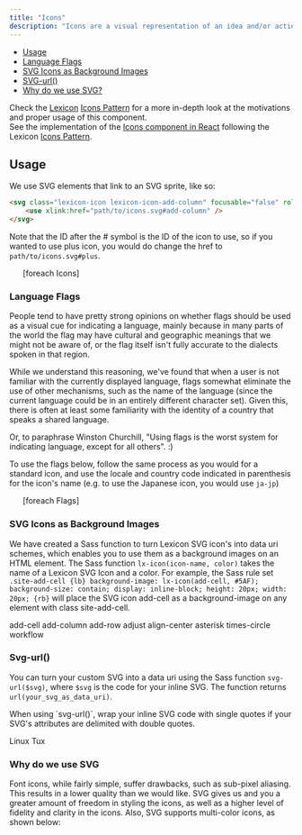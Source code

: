 ```yaml
---
title: "Icons"
description: "Icons are a visual representation of an idea and/or action."
---
```


<div class="nav-toc">

- [Usage](#usage)
- [Language Flags](#language-flags)
- [SVG Icons as Background Images](#svg-icons-as-background-images)
- [SVG-url()](#svg-url())
- [Why do we use SVG?](#why-do-we-use-svg)

</div>

<div class="clay-site-alert alert alert-info">
	Check the <a href="https://liferay.design/lexicon">Lexicon</a> <a href="https://liferay.design/lexicon/core-components/icons/">Icons Pattern</a> for a more in-depth look at the motivations and proper usage of this component.
</div>

<div class="clay-site-alert alert alert-warning">
	See the implementation of the <a href="/docs/components/icons.html">Icons component in React</a> following the Lexicon <a href="https://liferay.design/lexicon/core-components/icons/">Icons Pattern</a>.
</div>

## Usage

We use SVG elements that link to an SVG sprite, like so:

```html
<svg class="lexicon-icon lexicon-icon-add-column" focusable="false" role="presentation">
    <use xlink:href="path/to/icons.svg#add-column" />
</svg>
```

Note that the ID after the # symbol is the ID of the icon to use, so if you wanted to use plus icon, you would do change the href to `path/to/icons.svg#plus`.

<ul class="lexicon-icon-list list-unstyled">
	[foreach Icons]
</ul>

### Language Flags

People tend to have pretty strong opinions on whether flags should be used as a visual cue for indicating a language, mainly because in many parts of the world the flag may have cultural and geographic meanings that we might not be aware of, or the flag itself isn't fully accurate to the dialects spoken in that region.

While we understand this reasoning, we've found that when a user is not familiar with the currently displayed language, flags somewhat eliminate the use of other mechanisms, such as the name of the language (since the current language could be in an entirely different character set). Given this, there is often at least some familiarity with the identity of a country that speaks a shared language.

Or, to paraphrase Winston Churchill, "Using flags is the worst system for indicating language, except for all others". :)

To use the flags below, follow the same process as you would for a standard icon, and use the locale and country code indicated in parenthesis for the icon's name (e.g. to use the Japanese icon, you would use `ja-jp`)

<ul class="lexicon-icon-list list-unstyled">
	[foreach Flags]
</ul>

### SVG Icons as Background Images

We have created a Sass function to turn Lexicon SVG icon's into data uri schemes, which enables you to use them as a background images on an HTML element. The Sass function `lx-icon(icon-name, color)` takes the name of a Lexicon SVG Icon and a color. For example, the Sass rule set `.site-add-cell {lb} background-image: lx-icon(add-cell, #5AF); background-size: contain; display: inline-block; height: 20px; width: 20px; {rb}` will place the SVG icon add-cell as a background-image on any element with class site-add-cell.

<span class="clay-site-add-cell clay-site-svg-bg">add-cell</span>
<span class="clay-site-add-column clay-site-svg-bg">add-column</span>
<span class="clay-site-add-row clay-site-svg-bg">add-row</span>
<span class="clay-site-adjust clay-site-svg-bg">adjust</span>
<span class="clay-site-align-center clay-site-svg-bg">align-center</span>
<span class="clay-site-asterisk clay-site-svg-bg">asterisk</span>
<span class="clay-site-svg-bg clay-site-times-circle">times-circle</span>
<span class="clay-site-svg-bg clay-site-workflow">workflow</span>

### Svg-url()

You can turn your custom SVG into a data uri using the Sass function `svg-url($svg)`, where `$svg` is the code for your inline SVG. The function returns `url(your_svg_as_data_uri)`.

<div class="alert alert-info">
	When using `svg-url()`, wrap your inline SVG code with single quotes if your SVG's attributes are delimited with double quotes.
</div>

<span class="clay-site-linux-tux clay-site-svg-bg">Linux Tux</span>

### Why do we use SVG

<p id="lexicon-icon-explanation">
  Font icons, while fairly simple, suffer drawbacks, such as sub-pixel aliasing. This results in a lower quality than we would like.
	SVG gives us and you a greater amount of freedom in styling the icons, as well as a higher level of fidelity and clarity in the icons.
	Also, SVG supports multi-color icons, as shown below:
</p>

<div class="lexicon-icon-examples">
	<svg class="lexicon-icon lexicon-icon-asterisk">
		<use href="/images/icons/icons.svg#asterisk" />
	</svg>
	<svg class="lexicon-icon lexicon-icon-logout">
		<use href="/images/icons/icons.svg#logout" />
	</svg>
	<svg class="lexicon-icon lexicon-icon-exclamation-full">
		<use href="/images/icons/icons.svg#exclamation-full" />
	</svg>
</div>